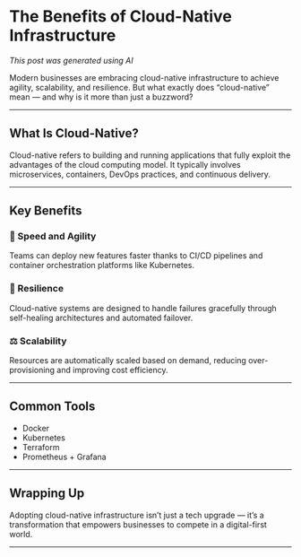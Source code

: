 
# The Benefits of Cloud-Native Infrastructure

*This post was generated using AI*

Modern businesses are embracing cloud-native infrastructure to achieve agility, scalability, and resilience. But what exactly does “cloud-native” mean — and why is it more than just a buzzword?

---

## What Is Cloud-Native?

Cloud-native refers to building and running applications that fully exploit the advantages of the cloud computing model. It typically involves microservices, containers, DevOps practices, and continuous delivery.

---

## Key Benefits

### 🚀 Speed and Agility
Teams can deploy new features faster thanks to CI/CD pipelines and container orchestration platforms like Kubernetes.

### 💪 Resilience
Cloud-native systems are designed to handle failures gracefully through self-healing architectures and automated failover.

### ⚖️ Scalability
Resources are automatically scaled based on demand, reducing over-provisioning and improving cost efficiency.

---

## Common Tools

- Docker
- Kubernetes
- Terraform
- Prometheus + Grafana

---

## Wrapping Up

Adopting cloud-native infrastructure isn’t just a tech upgrade — it’s a transformation that empowers businesses to compete in a digital-first world.

---

